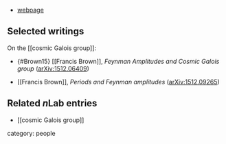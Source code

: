 
* [webpage](http://www.ihes.fr/~brown/)

## Selected writings

On the [[cosmic Galois group]]:

* {#Brown15} [[Francis Brown]], _Feynman Amplitudes and Cosmic Galois group_ ([arXiv:1512.06409](https://arxiv.org/abs/1512.06409))

* [[Francis Brown]], _Periods and Feynman amplitudes_ ([arXiv:1512.09265](https://arxiv.org/abs/1512.09265))


## Related $n$Lab entries

* [[cosmic Galois group]]

category: people